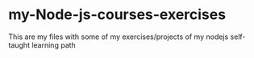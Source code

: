 # my-Node-js-courses-exercises

This are my files with some of my exercises/projects of my nodejs self-taught learning path
